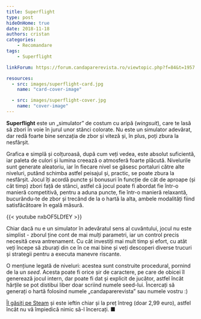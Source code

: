 ```yaml
---
title: Superflight
type: post
hideOnHome: true
date: 2018-11-18
authors: cristan
categories:
    - Recomandare
tags:
    - Superflight

linkForum: https://forum.candaparerevista.ro/viewtopic.php?f=84&t=1957

resources:
  - src: images/superflight-card.jpg
    name: "card-cover-image"

  - src: images/superflight-cover.jpg
    name: "cover-image"
---
```


**Superflight** este un „simulator” de costum cu aripă (_wingsuit_), care te lasă să zbori în voie în jurul unor stânci colorate. Nu este un simulator adevărat, dar redă foarte bine senzația de zbor și viteză și, în plus, poți zbura la nesfârșit.

Grafica e simplă și colțuroasă, după cum veți vedea, este absolut suficientă, iar paleta de culori și lumina creează o atmosferă foarte plăcută. Nivelurile sunt generate aleatoriu, iar în fiecare nivel se găsesc portaluri către alte niveluri, putând schimba astfel peisajul și, practic, se poate zbura la nesfârșit. Jocul îți acordă puncte și bonusuri în funcție de cât de aproape (și cât timp) zbori față de stânci, astfel că jocul poate fi abordat fie într-o manieră competitivă, pentru a aduna puncte, fie într-o manieră relaxantă, bucurându-te de zbor și trecând de la o hartă la alta, ambele modalități fiind satisfăcătoare în egală măsură.

{{< youtube nxbOF5LDfEY >}}

Chiar dacă nu e un simulator în adevăratul sens al cuvântului, jocul nu este simplist - zborul ține cont de mai mulți parametri, iar un control precis necesită ceva antrenament. Cu cât investiți mai mult timp și efort, cu atât veți începe să zburați din ce în ce mai bine și veți descoperi diverse trucuri și strategii pentru a executa manevre riscante.

O mențiune legată de niveluri: acestea sunt construite procedural, pornind de la un _seed_. Acesta poate fi orice șir de caractere, pe care de obicei îl generează jocul intern, dar poate fi dat și explicit de jucător, astfel încât hărțile se pot distibui liber doar scriind numele seed-lui. Încercați să generați o hartă folosind numele „candaparerevista” sau numele vostru :)

[Îl găsiți pe Steam](https://store.steampowered.com/app/732430/Superflight/) și este ieftin chiar și la preț întreg (doar 2,99 euro), astfel încât nu vă împiedică nimic să-l încercați. ■
